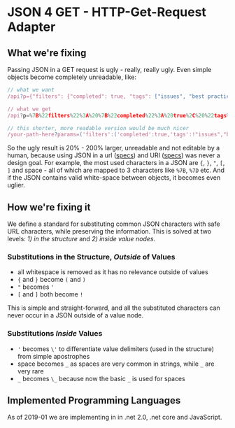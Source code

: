 # JSON 4 GET - HTTP-Get-Request Adapter

## What we're fixing

Passing JSON in a GET request is ugly - really, really ugly. Even simple objects become completely unreadable, like:

```javascript
// what we want
/api?p={"filters": {"completed": true, "tags": ["issues", "best practices"]} }

// what we get
/api?p=%7B%22filters%22%3A%20%7B%22completed%22%3A%20true%2C%20%22tags%22%3A%20%5B%22issues%22%2C%20%22best%20practices%22%5D%7D%20%7D

// this shorter, more readable version would be much nicer
/your-path-here?params=('filters':('completed':true,'tags':!"issues","best_practices"!))
```

So the ugly result is 20% - 200% larger, unreadable and not editable by a human, because using JSON in a url ([specs](https://www.ietf.org/rfc/rfc1738.txt)) and URI ([specs](https://www.ietf.org/rfc/rfc3986.txt)) was never a design goal. For example, the most used characters in a JSON are `{`, `}`, `"`, `[`, `]` and space - all of which are mapped to 3 characters like `%7B`, `%7D` etc. And if the JSON contains valid white-space between objects, it becomes even uglier.

## How we're fixing it

We define a standard for substituting common JSON characters with safe URL characters, while preserving the information. This is solved at two levels: _1) in the structure_ and _2) inside value nodes_.

### Substitutions in the Structure, _Outside_ of Values

* all whitespace is removed as it has no relevance outside of values
* `{` and `}` become `(` and `)`
* `"` becomes `'`
* `[` and `]` both become `!`

This is simple and straight-forward, and all the substituted characters can never occur in a JSON outside of a value node. 

### Substitutions _Inside_ Values

* `'` becomes `\'` to differentiate value delimiters (used in the structure) from simple apostrophes
* space becomes `_` as spaces are very common in strings, while `_` are very rare
* `_` becomes `\_` because now the basic `_` is used for spaces

## Implemented Programming Languages

As of 2019-01 we are implementing in in .net 2.0, .net core and JavaScript. 